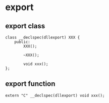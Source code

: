 # export

## export class
```
class __declspec(dllexport) XXX {
    public:
        XXX();
        
        ~XXX();

        void xxx();
};
```

## export function
```
extern "C" __declspec(dllexport) void xxx();
```